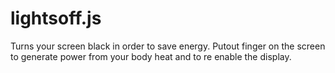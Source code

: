 # lightsoff.js
Turns your screen black in order to save energy. Putout finger on the screen to generate power from your body heat and to re enable the display.
